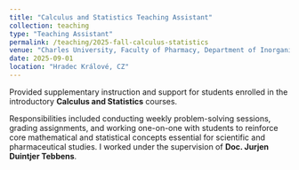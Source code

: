 ```yaml
---
title: "Calculus and Statistics Teaching Assistant"
collection: teaching
type: "Teaching Assistant"
permalink: /teaching/2025-fall-calculus-statistics
venue: "Charles University, Faculty of Pharmacy, Department of Inorganic and Organic Chemistry"
date: 2025-09-01
location: "Hradec Králové, CZ"
---
```


Provided supplementary instruction and support for students enrolled in the introductory **Calculus and Statistics** courses.

Responsibilities included conducting weekly problem-solving sessions, grading assignments, and working one-on-one with students to reinforce core mathematical and statistical concepts essential for scientific and pharmaceutical studies. I worked under the supervision of **Doc. Jurjen Duintjer Tebbens**.
